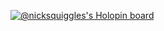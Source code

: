[![@nicksquiggles's Holopin board](https://holopin.io/api/user/board?user=nicksquiggles)](https://holopin.io/@nicksquiggles)

<!--
**NickSquiggles/NickSquiggles** is a ✨ _special_ ✨ repository because its `README.md` (this file) appears on your GitHub profile.

Here are some ideas to get you started:

- 🔭 I’m currently working on ...
- 🌱 I’m currently learning ...
- 👯 I’m looking to collaborate on ...
- 🤔 I’m looking for help with ...
- 💬 Ask me about ...
- 📫 How to reach me: ...
- 😄 Pronouns: ...
- ⚡ Fun fact: ...
-->

